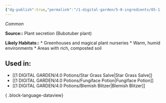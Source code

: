 ```yaml
---
{"dg-publish":true,"permalink":"/1-digital-garden/5-0-ingredients/05-1-plants/flask-of-bubotuber-pus/","tags":["ingredient","common"]}
---
```


*Common*

**Source::** Plant secretion (Bubotuber plant)

**Likely Habitats::** * Greenhouses and magical plant nurseries * Warm, humid environments * Areas with rich, composted soil

## Used in:

- [[1 DIGITAL GARDEN/4.0 Potions/Star Grass Salve\|Star Grass Salve]]
- [[1 DIGITAL GARDEN/4.0 Potions/Fungiface Potion\|Fungiface Potion]]
- [[1 DIGITAL GARDEN/4.0 Potions/Blemish Blitzer\|Blemish Blitzer]]

{ .block-language-dataview}

